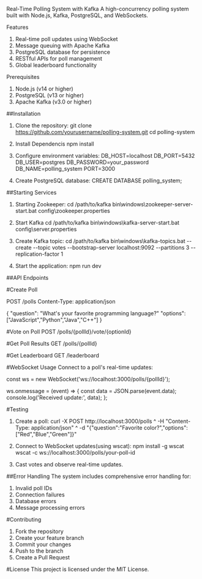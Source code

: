 Real-Time Polling System with Kafka
A high-concurrency polling system built with Node.js, Kafka, PostgreSQL, and WebSockets.

Features
1. Real-time poll updates using WebSocket
2. Message queuing with Apache Kafka
3. PostgreSQL database for persistence
4. RESTful APIs for poll management
5. Global leaderboard functionality

Prerequisites
1. Node.js (v14 or higher)
2. PostgreSQL (v13 or higher)
3. Apache Kafka (v3.0 or higher)


##Installation 

1. Clone the repository:
git clone https://github.com/yourusername/polling-system.git
cd polling-system

2. Install Dependencis
npm install

3. Configure environment variables:
DB_HOST=localhost
DB_PORT=5432
DB_USER=postgres
DB_PASSWORD=your_password
DB_NAME=polling_system
PORT=3000

4. Create PostgreSQL database:
CREATE DATABASE polling_system;

##Starting Services

1. Starting Zookeeper:
cd /path/to/kafka
bin\windows\zookeeper-server-start.bat config\zookeeper.properties

2. Start Kafka
cd /path/to/kafka
bin\windows\kafka-server-start.bat config\server.properties

3. Create Kafka topic:
cd /path/to/kafka
bin\windows\kafka-topics.bat --create --topic votes --bootstrap-server localhost:9092 --partitions 3 --replication-factor 1

4. Start the application:
npm run dev

##API Endpoints

#Create Poll

POST /polls
Content-Type: application/json

{
    "question": "What's your favorite programming language?"
    "options":["JavaScript","Python","Java","C++"]
}

#Vote on Poll
POST /polls/{pollId}/vote/{optionId}

#Get Poll Results
GET /polls/{pollId}

#Get Leaderboard
GET /leaderboard

#WebSocket Usage
Connect to a poll's real-time updates:

const ws = new WebSocket('ws://localhost:3000/polls/{pollId}');

ws.onmessage = (event) => {
    const data = JSON.parse(event.data);
    console.log('Received update:', data);
};

#Testing
1. Create a poll:
curl -X POST http://localhost:3000/polls ^
-H "Content-Type: application/json" ^
-d "{\"question\":\"Favorite color?\",\"options\":[\"Red\",\"Blue\",\"Green\"]}"

2. Connect to WebSocket updates(using wscat):
npm install -g wscat
wscat -c ws://localhost:3000/polls/your-poll-id

3. Cast votes and observe real-time updates.

##Error Handling
The system includes comprehensive error handling for:

1. Invalid poll IDs
2. Connection failures
3. Database errors
4. Message processing errors

#Contributing
1. Fork the repository
2. Create your feature branch
3. Commit your changes
4. Push to the branch
5. Create a Pull Request

#License
This project is licensed under the MIT License.